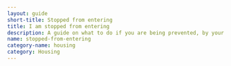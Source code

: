 ```yaml
---
layout: guide
short-title: Stopped from entering
title: I am stopped from entering
description: A guide on what to do if you are being prevented, by your landlord, from entering your home
name: stopped-from-entering
category-name: housing
category: Housing
---
```

